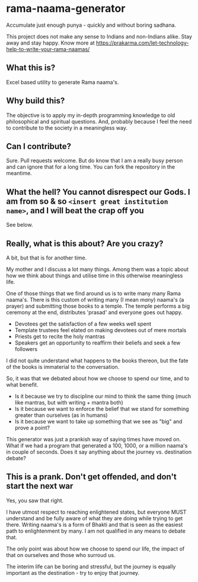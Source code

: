 # rama-naama-generator
Accumulate just enough punya - quickly and without boring sadhana.

This project does not make any sense to Indians and non-Indians alike. Stay away and stay happy.
Know more at https://prakarma.com/let-technology-help-to-write-your-rama-naamas/


## What this is?

Excel based utility to generate Rama naama's.

## Why build this?

The objective is to apply my in-depth programming knowledge to old philosophical and spiritual questions. And, probably because I feel the need to contribute to the society in a meaningless way.

## Can I contribute?
Sure. 
Pull requests welcome. But do know that I am a really busy person and can ignore that for a long time. You can fork the repository in the meantime.

## What the hell? You cannot disrespect our Gods. I am from so & so `<insert great institution name>`, and I will beat the crap off you
See below.

## Really, what is this about? Are you crazy?

A bit, but that is for another time.

My mother and I discuss a lot many things. Among them was a topic about how we think about things and utilise time in this otherwise meaningless life. 

One of those things that we find around us is to write many many Rama naama's. There is this custom of writing many (I mean *many*) naama's (a prayer) and submitting those books to a temple. The temple performs a big ceremony at the end, distributes 'prasad' and everyone goes out happy.

- Devotees get the satisfaction of a few weeks well spent
- Template trustees feel elated on making devotees out of mere mortals
- Priests get to recite the holy mantras 
- Speakers get an opportunity to reaffirm their beliefs and seek a few followers

I did not quite understand what happens to the books thereon, but the fate of the books is immaterial to the conversation.

So, it was that we debated about how we choose to spend our time, and to what benefit. 
- Is it because we try to discipline our mind to think the same thing (much like mantras, but with writing + mantra both)
- Is it because we want to enforce the belief that we stand for something greater than ourselves (as in humans)
- Is it because we want to take up something that we see as "big" and prove a point?

This generator was just a prankish way of saying times have moved on. What if we had a program that generated a 100, 1000, or a million naama's in couple of seconds. Does it say anything about the journey vs. destination debate?

## This is a prank. Don't get offended, and don't start the next war

Yes, you saw that right.

I have utmost respect to reaching enlightened states, but everyone MUST understand and be fully aware of what they are doing while trying to get there. Writing naama's is a form of Bhakti and that is seen as the easiest path to enlightenment by many. I am not qualified in any means to debate that. 

The only point was about how we choose to spend our life, the impact of that on ourselves and those who surroud us. 

The interim life can be boring and stressful, but the journey is equally important as the destination - try to enjoy that journey.


